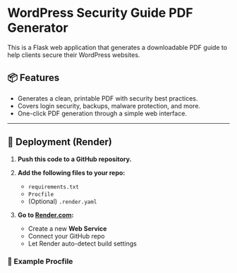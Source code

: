 # WordPress Security Guide PDF Generator

This is a Flask web application that generates a downloadable PDF guide to help clients secure their WordPress websites.

## 📦 Features

- Generates a clean, printable PDF with security best practices.
- Covers login security, backups, malware protection, and more.
- One-click PDF generation through a simple web interface.

---

## 🚀 Deployment (Render)

1. **Push this code to a GitHub repository.**

2. **Add the following files to your repo:**
    - `requirements.txt`
    - `Procfile`
    - (Optional) `.render.yaml`

3. **Go to [Render.com](https://render.com):**
    - Create a new **Web Service**
    - Connect your GitHub repo
    - Let Render auto-detect build settings

### 📝 Example Procfile
